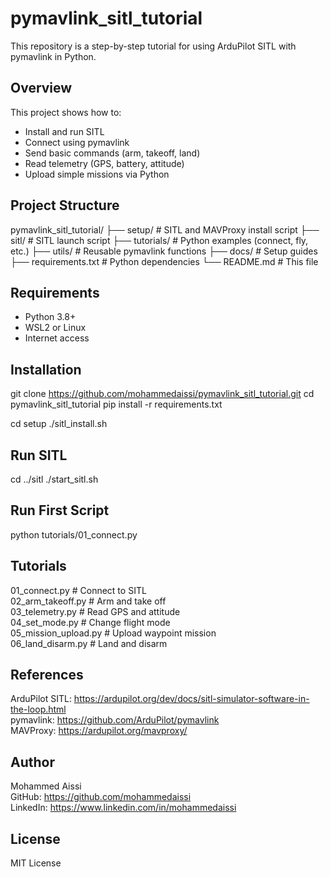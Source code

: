# pymavlink_sitl_tutorial

This repository is a step-by-step tutorial for using ArduPilot SITL with pymavlink in Python.

## Overview

This project shows how to:
- Install and run SITL
- Connect using pymavlink
- Send basic commands (arm, takeoff, land)
- Read telemetry (GPS, battery, attitude)
- Upload simple missions via Python

## Project Structure

pymavlink_sitl_tutorial/
├── setup/                # SITL and MAVProxy install script
├── sitl/                 # SITL launch script
├── tutorials/            # Python examples (connect, fly, etc.)
├── utils/                # Reusable pymavlink functions
├── docs/                 # Setup guides
├── requirements.txt      # Python dependencies
└── README.md             # This file

## Requirements

- Python 3.8+
- WSL2 or Linux
- Internet access

## Installation

git clone https://github.com/mohammedaissi/pymavlink_sitl_tutorial.git
cd pymavlink_sitl_tutorial
pip install -r requirements.txt

cd setup
./sitl_install.sh

## Run SITL

cd ../sitl
./start_sitl.sh

## Run First Script

python tutorials/01_connect.py

## Tutorials

01_connect.py           # Connect to SITL  
02_arm_takeoff.py       # Arm and take off  
03_telemetry.py         # Read GPS and attitude  
04_set_mode.py          # Change flight mode  
05_mission_upload.py    # Upload waypoint mission  
06_land_disarm.py       # Land and disarm

## References

ArduPilot SITL: https://ardupilot.org/dev/docs/sitl-simulator-software-in-the-loop.html  
pymavlink: https://github.com/ArduPilot/pymavlink  
MAVProxy: https://ardupilot.org/mavproxy/

## Author

Mohammed Aissi  
GitHub: https://github.com/mohammedaissi  
LinkedIn: https://www.linkedin.com/in/mohammedaissi

## License

MIT License
